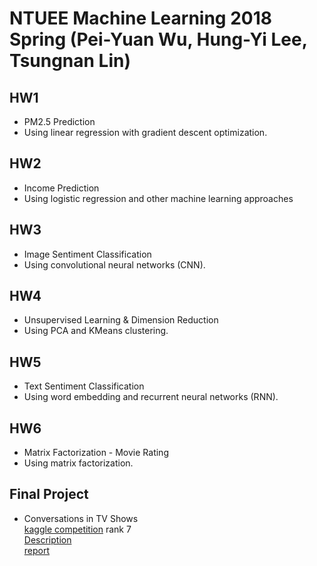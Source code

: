 # NTUEE Machine Learning 2018 Spring (Pei-Yuan Wu, Hung-Yi Lee, Tsungnan Lin)

## HW1 
- PM2.5 Prediction
- Using linear regression with gradient descent optimization.
## HW2 
- Income Prediction
- Using logistic regression and other machine learning approaches
## HW3
- Image Sentiment Classification
- Using convolutional neural networks (CNN).
## HW4
- Unsupervised Learning & Dimension Reduction
- Using PCA and KMeans clustering.
## HW5
- Text Sentiment Classification
- Using word embedding and recurrent neural networks (RNN).
## HW6 
- Matrix Factorization - Movie Rating
- Using matrix factorization.
## Final Project 
- Conversations in TV Shows  
[kaggle competition](https://www.kaggle.com/c/ml-2018spring-final-tv-conversation) rank 7  
[Description](https://docs.google.com/presentation/d/1gNaJQ7VMk4AOYDuTmVyqDpF92eUYEHrFDdnznjp75uE/edit#slide=id.p28)  
[report](https://github.com/voidism/ML2018SPRING/blob/master/final/Machine%20Learning%20Final%20Project%20-%20conversations%20in%20TV%20shows.pdf)  
